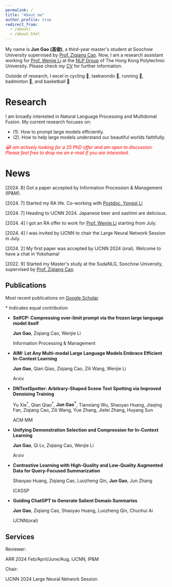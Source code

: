 ```yaml
---
permalink: /
title: "About me"
author_profile: true
redirect_from: 
  - /about/
  - /about.html
---
```

My name is **Jun Gao (高俊)**, a third-year master's student at Soochow University supervised by [Prof. Ziqiang Cao](https://scholar.google.com/citations?hl=zh-CN&user=06ITfcEAAAAJ). Now, I am a research assistant working for [Prof. Wenjie Li](https://scholar.google.com/citations?user=Rx5swD4AAAAJ&hl=zh-CN) at the [NLP Group](https://polyunlp.github.io) of The Hong Kong Polytechnic University. Please check my [CV](https://jungao1106.github.io/files/Resume_GAO.pdf) for further information.

Outside of research, I excel in cycling 🚴, taekwondo 🥋, running 🏃, badminton 🏸, and basketball 🏀



Research
======
I am broadly interested in Natural Language Processing and Multidomal Fusion. My current research focuses on:
- (1). How to prompt large models efficiently.
- (2). How to help large models understand our beautiful worlds faithfully.

<span style="color:red">*😀I am actively looking for a 25 PhD offer and am open to discussion. Please feel free to drop me an e-mail if you are interested.*</span>

News
======
[2024. 8] Got a paper accepted by Information Procession & Management (IP&M).

[2024. 7] Started my RA life. Co-working with [Postdoc‌. Yongqi Li](https://liyongqi67.github.io)

[2024. 7] Heading to IJCNN 2024. Japanese beer and sashimi are delicious.

[2024. 4] I got an RA offer to work for [Prof. Wenjie Li](https://scholar.google.com/citations?user=Rx5swD4AAAAJ&hl=zh-CN) starting from July.

[2024. 4] I was invited by IJCNN to chair the Large Neural Network Session in July.

[2024. 2] My first paper was accepted by IJCNN 2024 (oral). Welcome to have a chat in Yokohama!

[2022. 9] Started my Master's study at the SudaNLG, Soochow University, supervised by [Prof. Ziqiang Cao](https://scholar.google.com/citations?hl=zh-CN&user=06ITfcEAAAAJ).


Publications
------
Most recent publications on [Google Scholar](https://scholar.google.com/citations?user=9vR57s8AAAAJ&hl=zh-CN).

\* indicates equal contribution

- **SelfCP: Compressing over-limit prompt via the frozen large language model itself**

  **Jun Gao**, Ziqiang Cao, Wenjie Li

  Information Processing & Management

- **AIM: Let Any Multi-modal Large Language Models Embrace Efficient In-Context Learning**

  **Jun Gao**, Qian Qiao, Ziqiang Cao, Zili Wang, Wenjie Li

  Arxiv

- **DNTextSpotter: Arbitrary-Shaped Scene Text Spotting via Improved Denoising Training**

  Yu Xie<sup>\*</sup>, Qian Qiao<sup>\*</sup>, **Jun Gao<sup>\*</sup>**, Tianxiang Wu, Shaoyao Huang, Jiaqing Fan, Ziqiang Cao, Zili Wang, Yue Zhang, Jielei Zhang, Huyang Sun

  ACM MM

- **Unifying Demonstration Selection and Compression for In-Context Learning**


  **Jun Gao**, Qi Lv, Ziqiang Cao, Wenjie Li

  Arxiv

- **Contrastive Learning with High-Quality and Low-Quality Augmented Data for Query-Focused Summarization**


  Shaoyao Huang, Ziqiang Cao, Luozheng Qin, **Jun Gao**, Jun Zhang

  ICASSP

- **Guiding ChatGPT to Generate Salient Domain Summaries**

  **Jun Gao**, Ziqiang Cao, Shaoyao Huang, Luozheng Qin, Chunhui Ai

  IJCNN(oral)

Services
------
Reviewer:

ARR 2024 Feb/April/June/Aug, IJCNN, IP&M

Chair:

IJCNN 2024 Large Neural Network Session

